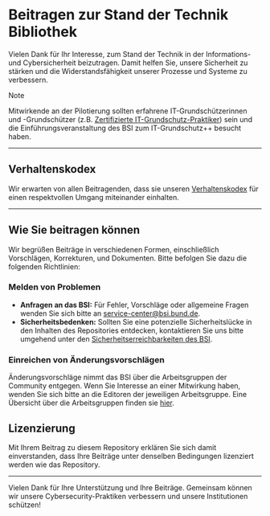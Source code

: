 # Beitragen zur Stand der Technik Bibliothek

Vielen Dank für Ihr Interesse, zum Stand der Technik in der Informations- und Cybersicherheit beizutragen. Damit helfen Sie, unsere Sicherheit zu stärken und die Widerstandsfähigkeit unserer Prozesse und Systeme zu verbessern.

>[!NOTE]
>Mitwirkende an der Pilotierung sollten erfahrene IT-Grundschützerinnen und -Grundschützer (z.B. [Zertifizierte IT-Grundschutz-Praktiker](https://www.bsi.bund.de/DE/Themen/Unternehmen-und-Organisationen/Standards-und-Zertifizierung/IT-Grundschutz/Zertifizierte-Informationssicherheit/Personenzertifizierung-IT-Grundschutzberater/Schulungen-zum-IT-Grundschutz-Praktiker-und-IT-Grundschutzberater/schulungen-zum-it-grundschutz-praktiker-und-it-grundschutzberater_node.html)) sein und die Einführungsveranstaltung des BSI zum IT-Grundschutz++ besucht haben.

---

## Verhaltenskodex

Wir erwarten von allen Beitragenden, dass sie unseren [Verhaltenskodex](CODE_OF_CONDUCT.md) für einen respektvollen Umgang miteinander einhalten.

---

## Wie Sie beitragen können

Wir begrüßen Beiträge in verschiedenen Formen, einschließlich Vorschlägen, Korrekturen, und Dokumenten. Bitte befolgen Sie dazu die folgenden Richtlinien:

### Melden von Problemen

- **Anfragen an das BSI:** Für Fehler, Vorschläge oder allgemeine Fragen wenden Sie sich bitte an service-center@bsi.bund.de.
- **Sicherheitsbedenken:** Sollten Sie eine potenzielle Sicherheitslücke in den Inhalten des Repositories entdecken, kontaktieren Sie uns bitte umgehend unter den [Sicherheitserreichbarkeiten des BSI](https://www.bsi.bund.de/static/security/security.txt).

### Einreichen von Änderungsvorschlägen

Änderungsvorschläge nimmt das BSI über die Arbeitsgruppen der Community entgegen. Wenn Sie Interesse an einer Mitwirkung haben, wenden Sie sich bitte an die Editoren der jeweiligen Arbeitsgruppe. Eine Übersicht über die Arbeitsgruppen finden sie [hier](https://www.bsi.bund.de/DE/Themen/Unternehmen-und-Organisationen/Standards-und-Zertifizierung/Informationssicherheitsmanagement/Stand-der-Technik/stand-der-technik_node.html).


## Lizenzierung

Mit Ihrem Beitrag zu diesem Repository erklären Sie sich damit einverstanden, dass Ihre Beiträge unter denselben Bedingungen lizenziert werden wie das Repository.

---

Vielen Dank für Ihre Unterstützung und Ihre Beiträge. Gemeinsam können wir unsere Cybersecurity-Praktiken verbessern und unsere Institutionen schützen!
